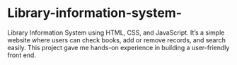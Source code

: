 # Library-information-system-
Library Information System using HTML, CSS, and JavaScript. It’s a simple website where users can check books, add or remove records, and search easily. This project gave me hands-on experience in building a user-friendly front end.
